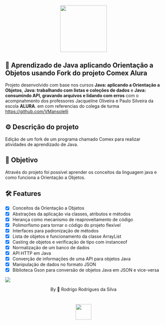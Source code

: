 <div align="center">
<h1>
    <img src="" width="150px">
</h1>

</div>

## 🚀  Aprendizado de Java aplicando Orientação a Objetos usando Fork do projeto Comex Alura
Projeto desenvolvido com base nos cursos **Java: aplicando a Orientação a Objetos**, **Java: trabalhando com listas e coleções de dados** e **Java: consumindo API, gravando arquivos e lidando com erros** com o acompnahmento dos professores Jacqueline Oliveira e 
Paulo Silveira da escola **ALURA**.  em com referencias do colega de turma https://github.com/VMansolelli

## ⚙️ Descrição do projeto
Edição de um fork de um programa chamado Comex para realizar atividades de aprendizado de Java.

## 🎯 Objetivo 
Através do projeto foi possível aprender os conceitos da linguagem java e como funciona a Orientação a Objetos.

## 🛠 Features
- [x] Conceitos da Orientação a Objetos
- [x] Abstrações da aplicação via classes, atributos e métodos
- [x] Herança como mecanismo de reaproveitamento de código
- [x] Polimorfismo para tornar o código do projeto flexível
- [x] Interfaces para padronização de métodos
- [x] Lista de objetos e funcionamento da classe ArrayList
- [x] Casting de objetos e verificação de tipo com instanceof
- [x] Normalização de um banco de dados
- [x] API HTTP em Java
- [x] Converção de informações de uma API para objetos Java
- [x] Manipulação de dados no formato JSON
- [x] Biblioteca Gson para conversão de objetos Java em JSON e vice-versa

![](https://raw.githubusercontent.com/andreasbm/readme/master/assets/lines/rainbow.png)

<div align="center">By 🍃 Rodrigo Rodrigues da Silva
<h1>
    <img src="" width="50px">
</h1>
</div>

